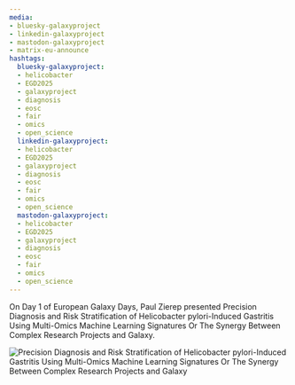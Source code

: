 ```yaml
---
media:
- bluesky-galaxyproject
- linkedin-galaxyproject
- mastodon-galaxyproject
- matrix-eu-announce
hashtags:
  bluesky-galaxyproject:
  - helicobacter
  - EGD2025
  - galaxyproject
  - diagnosis
  - eosc
  - fair
  - omics
  - open_science
  linkedin-galaxyproject:
  - helicobacter
  - EGD2025
  - galaxyproject
  - diagnosis
  - eosc
  - fair
  - omics
  - open_science
  mastodon-galaxyproject:
  - helicobacter
  - EGD2025
  - galaxyproject
  - diagnosis
  - eosc
  - fair
  - omics
  - open_science
---
```


On Day 1 of European Galaxy Days, Paul Zierep presented Precision Diagnosis and Risk Stratification of Helicobacter pylori-Induced Gastritis Using Multi-Omics Machine Learning Signatures Or The Synergy Between Complex Research Projects and Galaxy.

![Precision Diagnosis and Risk Stratification of Helicobacter pylori-Induced Gastritis Using Multi-Omics Machine Learning Signatures Or The Synergy Between Complex Research Projects and Galaxy](https://github.com/user-attachments/assets/4584e482-81c1-47f2-a29f-ff9beee7ed8d)